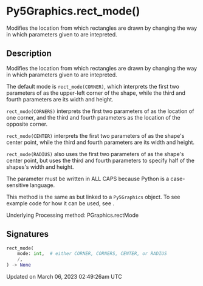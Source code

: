 # Py5Graphics.rect_mode()

Modifies the location from which rectangles are drawn by changing the way in which parameters given to [](py5graphics_rect) are intepreted.

## Description

Modifies the location from which rectangles are drawn by changing the way in which parameters given to [](py5graphics_rect) are intepreted.

The default mode is `rect_mode(CORNER)`, which interprets the first two parameters of [](py5graphics_rect) as the upper-left corner of the shape, while the third and fourth parameters are its width and height.

`rect_mode(CORNERS)` interprets the first two parameters of [](py5graphics_rect) as the location of one corner, and the third and fourth parameters as the location of the opposite corner.

`rect_mode(CENTER)` interprets the first two parameters of [](py5graphics_rect) as the shape's center point, while the third and fourth parameters are its width and height.

`rect_mode(RADIUS)` also uses the first two parameters of [](py5graphics_rect) as the shape's center point, but uses the third and fourth parameters to specify half of the shapes's width and height.

The parameter must be written in ALL CAPS because Python is a case-sensitive language.

This method is the same as [](sketch_rect_mode) but linked to a `Py5Graphics` object. To see example code for how it can be used, see [](sketch_rect_mode).

Underlying Processing method: PGraphics.rectMode

## Signatures

```python
rect_mode(
    mode: int,  # either CORNER, CORNERS, CENTER, or RADIUS
    /,
) -> None
```

Updated on March 06, 2023 02:49:26am UTC
